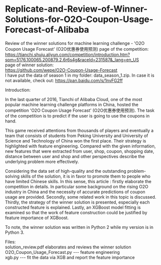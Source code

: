 # Replicate-and-Review-of-Winner-Solutions-for-O2O-Coupon-Usage-Forecast-of-Alibaba   
Review of the winner solutions for machine learning challenge - 'O2O Coupon Usage Forecast' (O2O优惠券使用预测)
page of the competition:   
https://tianchi.shuju.aliyun.com/competition/introduction.htm?spm=5176.100065.200879.2.6r6s4g&raceId=231587&_lang=en_US   
page of winner solution:   
https://github.com/wepe/O2O-Coupon-Usage-Forecast   
I have put the data of season 1 in my folder: data_season_1.zip. In case it is not available, check out: https://pan.baidu.com/s/1nvFG2ff 

Introduction:

In the last quarter of 2016, Tianchi of Alibaba Cloud, one of the most popular machine learning challenge platforms in China, hosted the competition 'O2O Coupon Usage Forecast' (O2O优惠券使用预测). The task of the competition is to predict if the user is going to use the coupons in hand. 

This game received attentions from thousands of players and eventually a team that consists of students from Peking University and University of Science and Technology of China won the first place. Their strategy is highlighted with feature engineering. Compared with the given information, new features that were extracted from user, shop, coupon, shopping date, distance between user and shop and other perspectives describe the underlying problem more effectively.

Considering the data set of high-quality and the outstanding problem-solving skills of the solution, it is in favor to promote them to people who have limited Chinese skills. In this sense, this article : firstly elaborate the competition in details. In particular some background on the rising O2O industry in China and the necessity of accurate predictions of coupon usage are provided. Secondly, some related work in this topic is discussed. Thirdly, the strategy of the winner solution is presented, especially each constructed feature is explained. Lastly, an XGBoost model fitting is examined so that the work of feature construction could be justified by feature importance of XGBoost.

To note, the winner solution was written in Python 2 while my version is in Python 3.

Files:   
solution_review.pdf elaborates and reviews the winner solution   
O2O_Coupon_Usage_Forecast.py --- feature engineering   
xgb.py --- fit the data via XGB and report the feature importance



